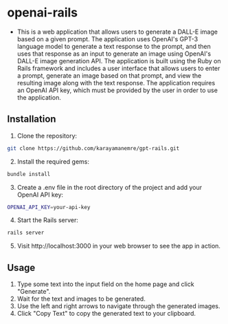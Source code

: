 # openai-rails

- This is a web application that allows users to generate a DALL-E image based on a given prompt. The application uses OpenAI's GPT-3 language model to generate a text response to the prompt, and then uses that response as an input to generate an image using OpenAI's DALL-E image generation API. The application is built using the Ruby on Rails framework and includes a user interface that allows users to enter a prompt, generate an image based on that prompt, and view the resulting image along with the text response. The application requires an OpenAI API key, which must be provided by the user in order to use the application.

## Installation

1. Clone the repository:

```bash
git clone https://github.com/karayamanemre/gpt-rails.git
```

2. Install the required gems:

```bash
bundle install
```

3. Create a .env file in the root directory of the project and add your OpenAI API key:

```bash
OPENAI_API_KEY=your-api-key
```

4. Start the Rails server:

```bash
rails server
```

5. Visit http://localhost:3000 in your web browser to see the app in action.

## Usage

1. Type some text into the input field on the home page and click "Generate".
2. Wait for the text and images to be generated.
3. Use the left and right arrows to navigate through the generated images.
4. Click "Copy Text" to copy the generated text to your clipboard.
